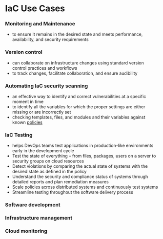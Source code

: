 # IaC Use Cases

### Monitoring and Maintenance

- to ensure it remains in the desired state and meets performance, availability, and security requirements

### Version control

- can collaborate on infrastructure changes using standard version control practices and workflows
- to track changes, facilitate collaboration, and ensure audibility

### Automating IaC security scanning

- an effective way to identify and correct vulnerabilities at a specific moment in time
- to identify all the variables for which the proper settings are either missing or are incorrectly set
- checking templates, files, and modules and their variables against known [policies](Glossary%20af29591a425e40ed88168e70e015ec89.md)

### IaC Testing

- helps DevOps teams test applications in production-like environments early in the development cycle
- Test the state of everything – from files, packages, users on a server to security groups on cloud resources
- Detect violations by comparing the actual state of systems with the desired state as defined in the policy
- Understand the security and compliance status of systems through detailed reports and plan remediation measures
- Scale policies across distributed systems and continuously test systems
- Streamline testing throughout the software delivery process

### Software development

### Infrastructure management

### Cloud monitoring